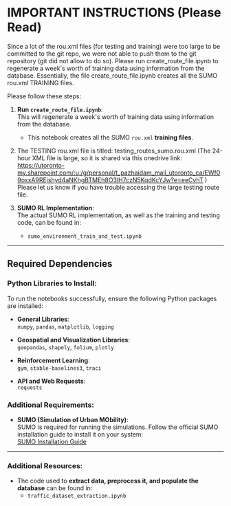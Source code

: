 # **IMPORTANT INSTRUCTIONS** (Please Read)

Since a lot of the rou.xml files (for testing and training) were too large to be committed to the git repo, we were not able to push them to the git repository (git did not allow to do so). Please run create_route_file.ipynb to regenerate a week's worth of training data 
using information from the database. Essentially, the file create_route_file.ipynb creates all the SUMO rou.xml TRAINING files.

Please follow these steps:

1. **Run `create_route_file.ipynb`**:  
   This will regenerate a week's worth of training data using information from the database.  
   - This notebook creates all the SUMO `rou.xml` **training files**.

2. The TESTING rou.xml file is titled: testing_routes_sumo.rou.xml (The 24-hour XML file is large, so it is shared via this onedrive link: https://utoronto-my.sharepoint.com/:u:/g/personal/t_pazhaidam_mail_utoronto_ca/EWf09oxxA9REjshyd4aNKhgBTMEh8O3lH7czN5KqdKcYJw?e=eeCvhT )
Please let us know if you have trouble accessing the large testing route file.

3. **SUMO RL Implementation**:  
   The actual SUMO RL implementation, as well as the training and testing code, can be found in:  
   - `sumo_environment_train_and_test.ipynb`

---

## Required Dependencies

### Python Libraries to Install:
To run the notebooks successfully, ensure the following Python packages are installed:

- **General Libraries**:  
  `numpy`, `pandas`, `matplotlib`, `logging`

- **Geospatial and Visualization Libraries**:  
  `geopandas`, `shapely`, `folium`, `plotly`

- **Reinforcement Learning**:  
  `gym`, `stable-baselines3`, `traci`

- **API and Web Requests**:  
  `requests`

### Additional Requirements:

- **SUMO (Simulation of Urban MObility)**:  
  SUMO is required for running the simulations. Follow the official SUMO installation guide to install it on your system:  
  [SUMO Installation Guide](https://sumo.dlr.de/docs/Installing/index.html)

---

### Additional Resources:

- The code used to **extract data, preprocess it, and populate the database** can be found in:
  - `traffic_dataset_extraction.ipynb`
